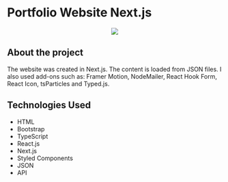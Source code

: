 # Portfolio Website Next.js

<p align="center">
  <img src="https://i.imgur.com/gKaJLa4.png/">
</p>

## About the project

The website was created in Next.js. The content is loaded from JSON files. I also used add-ons such as: Framer Motion, NodeMailer, React Hook Form, React Icon, tsParticles and Typed.js.

## Technologies Used

- HTML
- Bootstrap
- TypeScript
- React.js
- Next.js
- Styled Components
- JSON
- API
